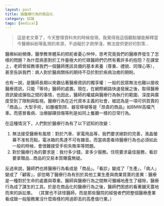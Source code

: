 ```yaml
---
layout: post
title: 論醫療行為的商品化
category: 試論
tags: [medical]
---
```

> 這是老文章了，今天整理資料夾的時候發現，我覺得我這個觀點蠻能解釋當今醫療糾紛等亂現的來源，不過礙於才疏學淺，無法提供更好的對策...

醫療糾紛頻傳，醫學教育體系的把舵者憂心忡忡，思考究竟我們的醫療界發生了怎樣的問題？為什麼病患對於工作量極大的忙碌醫師們仍然有著許多的抱怨？在課堂上，老師曾經教導我們一個醫師應該具備的基本素養（尊重、禮貌、同理心等），甚至告訴我們：病人對於醫病關係的期待不亞於對於疾病治癒的期盼。

也有一說，是醫師長期以來霸佔著醫療資訊的獨享權：一般的民眾無法也難以接收醫療資訊，只能「等待」醫師的處置。現在，在網際網路快速發展之後，取得醫療資訊變成彈指之間的事情，也因此，醫師的權威與醫療行為執行的範圍、深度與廣度受到了限制與監視。醫療行為在近代資本主義的社會，被認為是一項可供買賣的「商品」。大型手術，如腫瘤割除、器官移植等是「昂貴的商品」如BMW高檔汽車。而感冒看病、治療腳踝扭傷等則是如同上餐廳一樣的日常行為。

在這種情況下，人們對於醫療行為有了以下認知的改變：

1. 無法接受醫療有風險：對於汽車、家電用品等，我們要求絕對的完善，液晶螢幕不准有亮點，電冰箱的馬達不可有雜音。而當病患看待醫療行為也必須如此一般的時候，會很難接受手術失敗率等問題。 
2. 對於醫療行為的要求是：我付多少錢，拿多少服務。住院要求最佳服務，看診要拿贈品...商品的交易本質曝露無疑。 

反過來說，醫師們也將醫療行為看成是「商品」。「看診」變成了「生產」，「病人」變成了「顧客」，卻忽略了醫療行為有別於其他工業生產與商業買賣的差異：醫療是一種對於生命的處置與尊重。醫師與醫療行為之間無可彌補地產生了縫隙，醫療行為成了謀生的工具。於是在商品化的醫療行為之後，醫師們困惑的看著鋪天蓋地而來的訴訟單。 （其實也不該怪醫師，而是那些醫院的經營者們把整個醫療產業看成跟一般服務業沒什麼兩樣的用過即丟的高產值行業。）  

